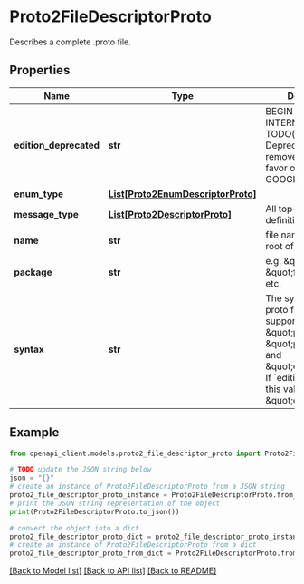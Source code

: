 # Proto2FileDescriptorProto

Describes a complete .proto file.

## Properties

Name | Type | Description | Notes
------------ | ------------- | ------------- | -------------
**edition_deprecated** | **str** | BEGIN GOOGLE-INTERNAL TODO(b/297898292) Deprecate and remove this field in favor of enums. END GOOGLE-INTERNAL | [optional] 
**enum_type** | [**List[Proto2EnumDescriptorProto]**](Proto2EnumDescriptorProto.md) |  | [optional] 
**message_type** | [**List[Proto2DescriptorProto]**](Proto2DescriptorProto.md) | All top-level definitions in this file. | [optional] 
**name** | **str** | file name, relative to root of source tree | [optional] 
**package** | **str** | e.g. \&quot;foo\&quot;, \&quot;foo.bar\&quot;, etc. | [optional] 
**syntax** | **str** | The syntax of the proto file. The supported values are \&quot;proto2\&quot;, \&quot;proto3\&quot;, and \&quot;editions\&quot;. If &#x60;edition&#x60; is present, this value must be \&quot;editions\&quot;. | [optional] 

## Example

```python
from openapi_client.models.proto2_file_descriptor_proto import Proto2FileDescriptorProto

# TODO update the JSON string below
json = "{}"
# create an instance of Proto2FileDescriptorProto from a JSON string
proto2_file_descriptor_proto_instance = Proto2FileDescriptorProto.from_json(json)
# print the JSON string representation of the object
print(Proto2FileDescriptorProto.to_json())

# convert the object into a dict
proto2_file_descriptor_proto_dict = proto2_file_descriptor_proto_instance.to_dict()
# create an instance of Proto2FileDescriptorProto from a dict
proto2_file_descriptor_proto_from_dict = Proto2FileDescriptorProto.from_dict(proto2_file_descriptor_proto_dict)
```
[[Back to Model list]](../README.md#documentation-for-models) [[Back to API list]](../README.md#documentation-for-api-endpoints) [[Back to README]](../README.md)


